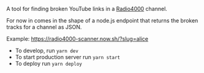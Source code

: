 A tool for finding broken YouTube links in a [Radio4000](https://radio4000.com) channel.

For now in comes in the shape of a node.js endpoint that returns the broken tracks
for a channel as JSON.

Example: https://radio4000-scanner.now.sh/?slug=alice

- To develop, run `yarn dev`
- To start production server run `yarn start`
- To deploy run `yarn deploy`
